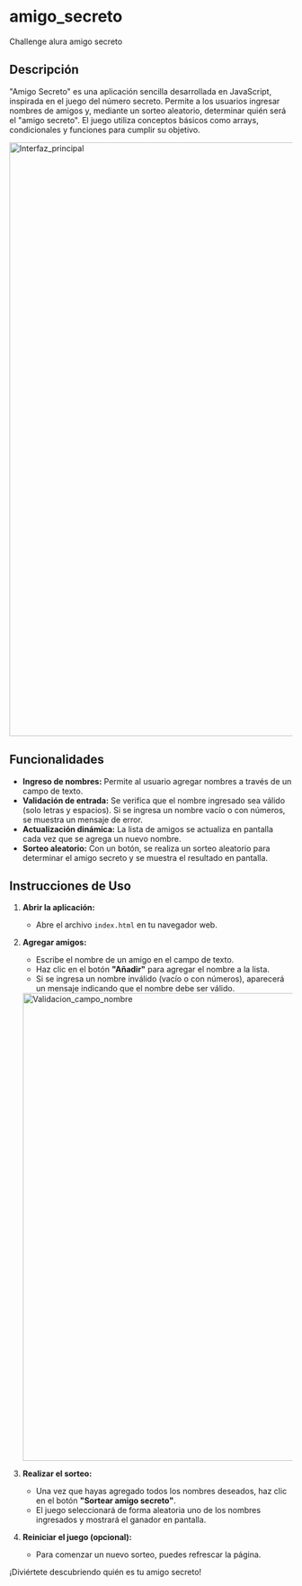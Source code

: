 # amigo_secreto
Challenge alura amigo secreto

## Descripción
"Amigo Secreto" es una aplicación sencilla desarrollada en JavaScript, inspirada en el juego del número secreto. Permite a los usuarios ingresar nombres de amigos y, mediante un sorteo aleatorio, determinar quién será el "amigo secreto". El juego utiliza conceptos básicos como arrays, condicionales y funciones para cumplir su objetivo.

<img width="1056" alt="Interfaz_principal" src="https://github.com/user-attachments/assets/57cdd86b-bcd1-4476-936e-5c3556a78491" />

## Funcionalidades
- **Ingreso de nombres:** Permite al usuario agregar nombres a través de un campo de texto.
- **Validación de entrada:** Se verifica que el nombre ingresado sea válido (solo letras y espacios). Si se ingresa un nombre vacío o con números, se muestra un mensaje de error.
- **Actualización dinámica:** La lista de amigos se actualiza en pantalla cada vez que se agrega un nuevo nombre.
- **Sorteo aleatorio:** Con un botón, se realiza un sorteo aleatorio para determinar el amigo secreto y se muestra el resultado en pantalla.

## Instrucciones de Uso
1. **Abrir la aplicación:**  
   - Abre el archivo `index.html` en tu navegador web.
   
2. **Agregar amigos:**  
   - Escribe el nombre de un amigo en el campo de texto.
   - Haz clic en el botón **"Añadir"** para agregar el nombre a la lista.
   - Si se ingresa un nombre inválido (vacío o con números), aparecerá un mensaje indicando que el nombre debe ser válido.
   
   <img width="832" alt="Validacion_campo_nombre" src="https://github.com/user-attachments/assets/b227142b-6862-49d1-9f49-21d4945ff6df" />
   
3. **Realizar el sorteo:**  
   - Una vez que hayas agregado todos los nombres deseados, haz clic en el botón **"Sortear amigo secreto"**.
   - El juego seleccionará de forma aleatoria uno de los nombres ingresados y mostrará el ganador en pantalla.

4. **Reiniciar el juego (opcional):**  
   - Para comenzar un nuevo sorteo, puedes refrescar la página.

¡Diviértete descubriendo quién es tu amigo secreto!
